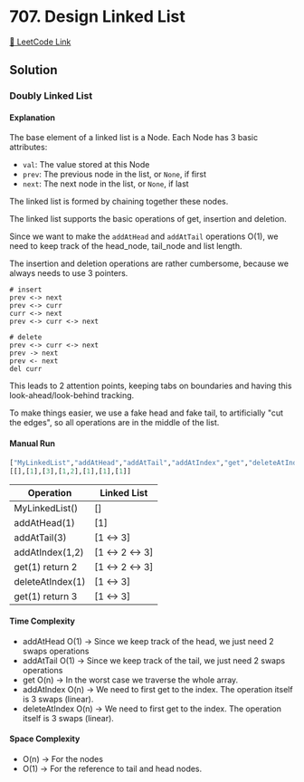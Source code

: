 # 707. Design Linked List

[🔗 LeetCode Link](https://leetcode.com/problems/design-linked-list/description/)

## Solution

### Doubly Linked List

#### Explanation

The base element of a linked list is a Node.
Each Node has 3 basic attributes:

- `val`: The value stored at this Node
- `prev`: The previous node in the list, or `None`, if first
- `next`: The next node in the list, or `None`, if last

The linked list is formed by chaining together these nodes.

The linked list supports the basic operations of get, insertion and deletion.

Since we want to make the `addAtHead` and `addAtTail` operations O(1),
we need to keep track of the head_node, tail_node and list length.

The insertion and deletion operations are rather cumbersome,
because we always needs to use 3 pointers.

```shell
# insert
prev <-> next
prev <-> curr
curr <-> next
prev <-> curr <-> next

# delete
prev <-> curr <-> next
prev -> next
prev <- next
del curr
```

This leads to 2 attention points,
keeping tabs on boundaries
and having this look-ahead/look-behind tracking.

To make things easier, we use a fake head and fake tail,
to artificially "cut the edges",
so all operations are in the middle of the list.

#### Manual Run

```python
["MyLinkedList","addAtHead","addAtTail","addAtIndex","get","deleteAtIndex","get"]
[[],[1],[3],[1,2],[1],[1],[1]]
```

Operation | Linked List
-- | ---
MyLinkedList() | []
addAtHead(1) | [1]
addAtTail(3) | [1 <-> 3]
addAtIndex(1,2) | [1 <-> 2 <-> 3]
get(1) return 2 | [1 <-> 2 <-> 3]
deleteAtIndex(1) | [1 <-> 3]
get(1) return 3 | [1 <-> 3]

#### Time Complexity

- addAtHead O(1) -> Since we keep track of the head, we just need 2 swaps operations
- addAtTail O(1) -> Since we keep track of the tail, we just need 2 swaps operations
- get O(n) -> In the worst case we traverse the whole array.
- addAtIndex O(n) -> We need to first get to the index. The operation itself is 3 swaps (linear).
- deleteAtIndex O(n) -> We need to first get to the index. The operation itself is 3 swaps (linear).

#### Space Complexity

- O(n) -> For the nodes
- O(1) -> For the reference to tail and head nodes.
